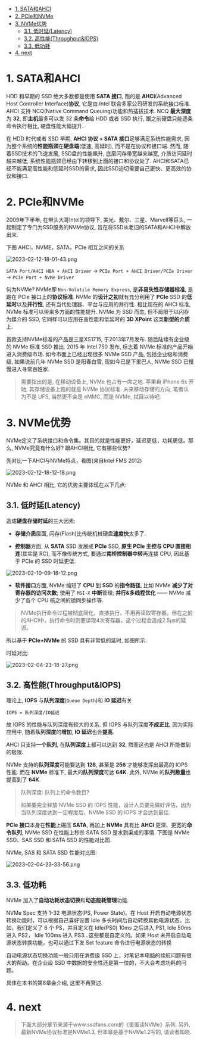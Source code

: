 
<!-- @import "[TOC]" {cmd="toc" depthFrom=1 depthTo=6 orderedList=false} -->

<!-- code_chunk_output -->

- [1. SATA和AHCI](#1-sata和ahci)
- [2. PCIe和NVMe](#2-pcie和nvme)
- [3. NVMe优势](#3-nvme优势)
  - [3.1. 低时延(Latency)](#31-低时延latency)
  - [3.2. 高性能(Throughput&IOPS)](#32-高性能throughputiops)
  - [3.3. 低功耗](#33-低功耗)
- [4. next](#4-next)

<!-- /code_chunk_output -->

# 1. SATA和AHCI

HDD 和早期的 SSD 绝大多数都是使用 **SATA 接口**, 跑的是 **AHCI**(Advanced Host Controller Interface)**协议**, 它是由 Intel 联合多家公司研发的系统接口标准. AHCI 支持 NCQ(Native Command Queuing)功能和热插拔技术. NCQ **最大深度**为 **32**, 即**主机**最多可以发 32 条**命令**给 HDD 或者 SSD 执行, 跟之前硬盘只能逐条命令执行相比, 硬盘性能大幅提升.

在 HDD 时代或者 SSD 早期, **AHCI 协议 + SATA 接口**足够满足系统性能需求, 因为整个系统的**性能瓶颈**在**硬盘端**(低速, 高延时), 而不是在协议和接口端. 然而, 随着SSD技术的飞速发展, SSD盘的性能飙升, 底层闪存带宽越来越宽, 介质访问延时越来越低, 系统性能瓶颈已经由下转移到上面的接口和协议处了. AHCI和SATA已经不能满足高性能和低延时SSD的需求, 因此SSD迫切需要自己更快、更高效的协议和接口.

# 2. PCIe和NVMe

2009年下半年, 在带头大哥Intel的领导下, 美光、戴尔、三星、Marvell等巨头, 一起制定了专门为SSD服务的NVMe协议, 旨在将SSD从老旧的SATA和AHCI中解放出来.

下图 AHCI，NVME，SATA，PCIe 相互之间的关系

![2023-02-12-18-01-43.png](./images/2023-02-12-18-01-43.png)

`SATA Port/AHCI HBA + AHCI Driver` -> `PCIe Port + AHCI Driver/PCIe Driver` -> `PCIe Port + NVMe Driver`

何为NVMe? NVMe即 `Non-Volatile Memory Express`, 是**非易失性存储器标准**, 是跑在 PCIe 接口上的**协议标准**. NVMe 的**设计之初**就有充分利用了 **PCIe** SSD 的**低延时**以及**并行性**, 还有当代处理器、平台与应用的并行性. 相比现在的 AHCI 标准, NVMe 标准可以带来多方面的性能提升. NVMe 为 SSD 而生, 但不局限于以闪存为媒介的 SSD, 它同样可以应用在高性能和低延时的 **3D XPoint** 这类**新型的介质**上.

首款支持NVMe标准的产品是三星XS1715, 于2013年7月发布. 随后陆续有企业级的 NVMe 标准 SSD 推出. 2015 年 Intel 750 发布, 标志着 NVMe 标准的产品开始进入消费级市场. 如今市面上已经出现很多 NVMe SSD 产品, 包括企业级和消费级, 如果说前几年 NVMe SSD 是阳春白雪, 现如今已是下里巴人, NVMe SSD 已慢慢进入寻常百姓家.

>需要指出的是, 在移动设备上, NVMe 也占有一席之地. 苹果自 iPhone 6s 开始, 其存储设备上跑的就是 NVMe 协议标准. 未来移动存储的方向, 笔者认为不是 UFS, 当然更不会是 eMMC, 而是 NVMe, 拭目以待吧.

# 3. NVMe优势

NVMe定义了系统接口和命令集。其目的就是性能更好，延迟更低，功耗更低。那么, NVMe究竟有什么好? 跟AHCI相比, 它有哪些优势?

先对比一下AHCI与NVMe特点，看图(来自Intel FMS 2012)

![2023-02-12-18-12-18.png](./images/2023-02-12-18-12-18.png)

NVMe 和 AHCI 相比, 它的优势主要体现在以下几点:

## 3.1. 低时延(Latency)

造成**硬盘存储时延**的三大因素:

* **存储介质**层面, 闪存(Flash)比传统机械硬盘**速度快**太多了.

* **控制器**方面, 从 **SATA** SSD 发展成 **PCIe** SSD, **原生 PCIe 主控与 CPU 直接相连**(其实是 RC), 而不像传统方式, 要通过**南桥控制器中转**再连接 CPU, 因此基于 PCIe 的 SSD 时延更低.

![2023-02-10-09-18-12.png](./images/2023-02-10-09-18-12.png)

* **软件接口**方面, NVMe 缩短了 **CPU** 到 **SSD** 的**指令路径**, 比如 NVMe **减少了对寄存器的访问次数**; 使用了 `MSI-X` **中断**管理; **并行&多线程优化** —— NVMe 减少了各个 CPU 核之间的锁同步操作等.

> NVMe执行命令过程被彻底简化，直接执行，不用再读取寄存器。但在之前的AHCI中，执行命令时则要读取4次寄存器，这个过程会造成2.5μs的延迟。

所以基于 **PCIe+NVMe** 的 SSD 具有非常低的延时, 如图所示.

时延对比:

![2023-02-04-23-18-27.png](./images/2023-02-04-23-18-27.png)

## 3.2. 高性能(Throughput&IOPS)

理论上, **IOPS** 与**队列深度**(`Queue Depth`)和 **IO 延迟**有关

`IOPS = 队列深度/IO延迟`

故 IOPS 的性能与队列深度有较大的关系. 但 IOPS 与队列深度**不成正比**, 因为实际应用中, 随着**队列深度**的**增加**, **IO 延迟**也会**提高**.

AHCI 只支持**一个队列**, 在**队列深度**上都可以达到 **32**, 然而这也是 AHCI 所能做到的极限. 

NVMe 支持的**队列深度**可能要达到 **128**, 甚至是 **256** 才能够发挥出最高的 IOPS 性能. 而在 **NVMe** 标准下, 最大的**队列深度**可达 **64K**. 此外, NVMe 的**队列数量**也提高到了 **64K**.

> 队列深度: 队列上的命令数目?
>
> 如果要完全释放 NVMe SSD 的 IOPS 性能，设计人员要先做好评估，因为当队列深度达到一定程度后，NVMe SSD 的 IOPS 才会达到最佳.

**PCIe 接口**本身在**性能**上碾压 **SATA**, 再加上 **NVMe** 具有比 **AHCI** 更深、更宽的**命令队列**, NVMe SSD 在性能上秒杀 SATA SSD 是水到渠成的事情. 下图是 NVMe SSD、SAS SSD 和 SATA SSD 的性能对比图.

NVMe, SAS 和 SATA SSD 性能对比图:

![2023-02-04-23-33-56.png](./images/2023-02-04-23-33-56.png)

## 3.3. 低功耗

NVMe 加入了**自动功耗状态切换**和**动态能耗管理**功能.

NVMe Spec 支持 1-32 电源状态(PS, Power State)。在 Host 开启自动电源状态转换功能时，可以根据自己喜好设置 Idle 多长时间后自动转换其他电源状态。比如，我们定义了 6 个 PS，并且定义在 Idle(PS0) 10ms 之后进入 PS1, Idle 50ms 进入 PS2， Idle 100ms 进入 PS3…这些都是自定义的。如果 Host 未开启自动电源状态转换功能，也可以通过下发 Set feature 命令进行电源状态的转换

自动电源状态切换功能一般只用在消费级 SSD 上，对笔记本电脑的续航问题有很大的帮助。在企业级 SSD 中数据的安全性还是第一位的，不大会考虑功耗的问题。

具体在本书的第8章会介绍, 这里不再赘述.

# 4. next

> 下面大部分章节来源于www.ssdfans.com的《蛋蛋读NVMe》系列. 另外, 最新NVMe协议标准是NVMe1.3, 但本章是基于NVMe1.2写的, 请读者知晓.
